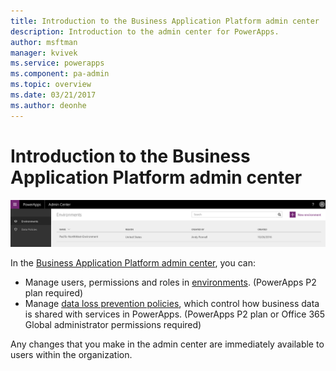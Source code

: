 ```yaml
---
title: Introduction to the Business Application Platform admin center | Microsoft Docs
description: Introduction to the admin center for PowerApps.
author: msftman
manager: kvivek
ms.service: powerapps
ms.component: pa-admin
ms.topic: overview
ms.date: 03/21/2017
ms.author: deonhe
---
```


# Introduction to the Business Application Platform admin center

![overview](./media/introduction-to-the-admin-center/overview.png)  

In the [Business Application Platform admin center](https://admin.powerapps.com), you can:

* Manage users, permissions and roles in [environments](environments-administration.md). (PowerApps P2 plan required)
* Manage [data loss prevention policies](prevent-data-loss.md), which control how business data is shared with services in PowerApps. (PowerApps P2 plan or Office 365 Global administrator permissions required)

Any changes that you make in the admin center are immediately available to users within the organization.     

